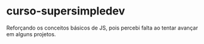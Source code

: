 # curso-supersimpledev
 Reforçando os conceitos básicos de JS, pois percebi falta ao tentar avançar em alguns projetos.
